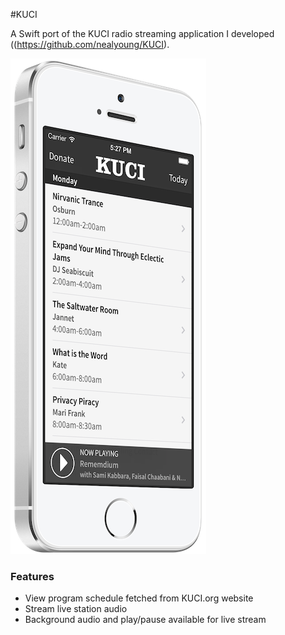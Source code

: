 #KUCI

A Swift port of the KUCI radio streaming application I developed ((https://github.com/nealyoung/KUCI).

![Screenshot](https://github.com/nealyoung/KUCI-Swift/raw/master/screenshot.png)

### Features
* View program schedule fetched from KUCI.org website
* Stream live station audio
* Background audio and play/pause available for live stream